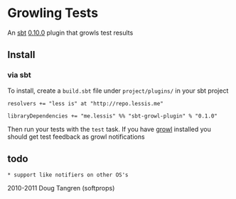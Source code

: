# Growling Tests

An [sbt](https://github.com/harrah/xsbt#readme) [0.10.0](http://typesafe.artifactoryonline.com/typesafe/ivy-releases/org.scala-tools.sbt/sbt-launch/0.10.0/sbt-launch.jar) plugin that growls test results

## Install

### via sbt

To install, create a `build.sbt` file under `project/plugins/` in your sbt project

    resolvers += "less is" at "http://repo.lessis.me"

    libraryDependencies += "me.lessis" %% "sbt-growl-plugin" % "0.1.0"

Then run your tests with the `test` task. If you have [growl](http://growl.info/) installed you should get test feedback as growl notifications


## todo

    * support like notifiers on other OS's

2010-2011 Doug Tangren (softprops)
